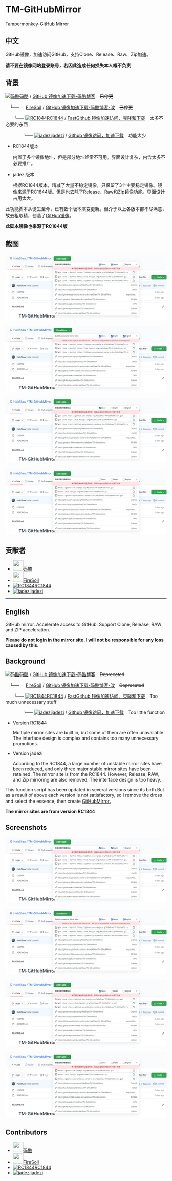 # TM-GitHubMirror
Tampermonkey-GitHub Mirror

## 中文

GitHub镜像，加速访问GitHub，支持Clone、Release、Raw、Zip加速。

**请不要在镜像网站登录账号，若因此造成任何损失本人概不负责**

## 背景

[![码酷](https://greasyfork.org/packs/media/images/blacklogo16-5421a97c75656cecbe2befcec0778a96.png)码酷](https://greasyfork.org/zh-CN/users/305098) / [GitHub 镜像加速下载-码酷博客](https://greasyfork.org/zh-CN/scripts/383577)&emsp;~~已停更~~

&emsp;└── [<img src="https://avatars.githubusercontent.com/u/12509091?s=16&v=4" width="16px" height="16px"/>FireSoil](https://github.com/FireSoil) / [GitHub 镜像加速下载-码酷博客-改](https://greasyfork.org/zh-CN/scripts/391911)&emsp;~~已停更~~

&emsp;&emsp;└── [![RC1844](https://avatars.githubusercontent.com/u/14369275?s=16&v=4)RC1844](https://github.com/RC1844) / [FastGithub 镜像加速访问、克隆和下载](https://github.com/RC1844/FastGithub)&emsp;太多不必要的东西

&emsp;&emsp;&emsp;&emsp;└── [![jadezi](https://avatars.githubusercontent.com/u/46995667?s=16&v=4)jadezi](https://github.com/jadezi) / [Github 镜像访问，加速下载](https://github.com/jadezi/github-accelerator)&emsp;功能太少

- RC1844版本

  内置了多个镜像地址，但是部分地址经常不可用。界面设计复杂，内含太多不必要推广。
- jadezi版本

  根据RC1844版本，精减了大量不稳定镜像，只保留了3个主要稳定镜像。镜像来源于RC1844版。但是也去除了Release、Raw和Zip镜像功能。界面设计占用太大。

此功能脚本从诞生至今，已有数个版本演变更新。但介于以上各版本都不尽满意，故去粗取精，创造了[GitHub镜像](https://github.com/HaleShaw/TM-GitHubMirror)。

**此脚本镜像也来源于RC1844版**

## 截图

![GitHubMirror_Chinese](https://raw.githubusercontent.com/HaleShaw/TM-GitHubMirror/master/Screenshots/GitHubMirror_Chinese.png)

![GitHubMirror_English](https://raw.githubusercontent.com/HaleShaw/TM-GitHubMirror/master/Screenshots/GitHubMirror_English.png)

![GitHubMirror_NoneDepth](https://raw.githubusercontent.com/HaleShaw/TM-GitHubMirror/master/Screenshots/GitHubMirror_NoneDepth.png)

![GitHubMirror_NoneCloneDepth](https://raw.githubusercontent.com/HaleShaw/TM-GitHubMirror/master/Screenshots/GitHubMirror_NoneCloneDepth.png)

## 贡献者

- [<img src="https://greasyfork.org/packs/media/images/blacklogo16-5421a97c75656cecbe2befcec0778a96.png" width="32px" height="32px"/>码酷](https://greasyfork.org/zh-CN/scripts/383577)
- [<img src="https://avatars.githubusercontent.com/u/12509091?s=16&v=4" width="32px" height="32px"/>FireSoil](https://github.com/FireSoil)
- [![RC1844](https://avatars.githubusercontent.com/u/14369275?s=32&v=4)RC1844](https://github.com/RC1844)
- [![jadezi](https://avatars.githubusercontent.com/u/46995667?s=32&v=4)jadezi](https://github.com/jadezi)

---

## English

GitHub mirror. Accelerate access to GitHub. Support Clone, Release, RAW and ZIP acceleration.

**Please do not login in the mirror site. I will not be responsible for any loss caused by this.**

## Background

[![码酷](https://greasyfork.org/packs/media/images/blacklogo16-5421a97c75656cecbe2befcec0778a96.png)码酷](https://greasyfork.org/zh-CN/users/305098) / [GitHub 镜像加速下载-码酷博客](https://greasyfork.org/zh-CN/scripts/383577)&emsp;~~Deprecated~~

&emsp;└── [<img src="https://avatars.githubusercontent.com/u/12509091?s=16&v=4" width="16px" height="16px"/>FireSoil](https://github.com/FireSoil) / [GitHub 镜像加速下载-码酷博客-改](https://greasyfork.org/zh-CN/scripts/391911)&emsp;~~Deprecated~~

&emsp;&emsp;└── [![RC1844](https://avatars.githubusercontent.com/u/14369275?s=16&v=4)RC1844](https://github.com/RC1844) / [FastGithub 镜像加速访问、克隆和下载](https://github.com/RC1844/FastGithub)&emsp;Too much unnecessary stuff

&emsp;&emsp;&emsp;&emsp;└── [![jadezi](https://avatars.githubusercontent.com/u/46995667?s=16&v=4)jadezi](https://github.com/jadezi) / [Github 镜像访问，加速下载](https://github.com/jadezi/github-accelerator)&emsp;Too little function

- Version RC1844

  Multiple mirror sites are built in, but some of them are often unavailable. The interface design is complex and contains too many unnecessary promotions.
- Version jadezi

  According to the RC1844, a large number of unstable mirror sites have been reduced, and only three major stable mirror sites have been retained. The mirror site is from the RC1844. However, Release, RAW, and Zip mirroring are also removed. The interface design is too heavy.

This function script has been updated in several versions since its birth.But as a result of above each version is not satisfactory, so I remove the dross and select the essence, then create [GitHubMirror](https://github.com/HaleShaw/TM-GitHubMirror)。

**The mirror sites are from version RC1844**

## Screenshots

![GitHubMirror_Chinese](https://raw.githubusercontent.com/HaleShaw/TM-GitHubMirror/master/Screenshots/GitHubMirror_Chinese.png)

![GitHubMirror_English](https://raw.githubusercontent.com/HaleShaw/TM-GitHubMirror/master/Screenshots/GitHubMirror_English.png)

![GitHubMirror_NoneDepth](https://raw.githubusercontent.com/HaleShaw/TM-GitHubMirror/master/Screenshots/GitHubMirror_NoneDepth.png)

![GitHubMirror_NoneCloneDepth](https://raw.githubusercontent.com/HaleShaw/TM-GitHubMirror/master/Screenshots/GitHubMirror_NoneCloneDepth.png)

## Contributors

- [<img src="https://greasyfork.org/packs/media/images/blacklogo16-5421a97c75656cecbe2befcec0778a96.png" width="32px" height="32px"/>码酷](https://greasyfork.org/zh-CN/scripts/383577)
- [<img src="https://avatars.githubusercontent.com/u/12509091?s=16&v=4" width="32px" height="32px"/>FireSoil](https://github.com/FireSoil)
- [![RC1844](https://avatars.githubusercontent.com/u/14369275?s=32&v=4)RC1844](https://github.com/RC1844)
- [![jadezi](https://avatars.githubusercontent.com/u/46995667?s=32&v=4)jadezi](https://github.com/jadezi)
